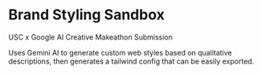 # Brand Styling Sandbox
USC x Google AI Creative Makeathon Submission

Uses Gemini AI to generate custom web styles based on qualitative descriptions, then generates a tailwind config that can be easily exported.
